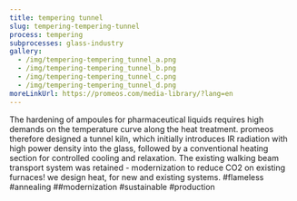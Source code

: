 ```yaml
---
title: tempering tunnel
slug: tempering-tempering-tunnel
process: tempering
subprocesses: glass-industry
gallery:
  - /img/tempering-tempering_tunnel_a.png
  - /img/tempering-tempering_tunnel_b.png
  - /img/tempering-tempering_tunnel_c.png
  - /img/tempering-tempering_tunnel_d.png
moreLinkUrl: https://promeos.com/media-library/?lang=en
---
```

The hardening of ampoules for pharmaceutical liquids requires high demands on the temperature curve along the heat treatment. promeos therefore designed a tunnel kiln, which initially introduces IR radiation with high power density into the glass, followed by a conventional heating section for controlled cooling and relaxation. The existing walking beam transport system was retained - modernization to reduce CO2 on existing furnaces! we design heat, for new and existing systems. #flameless #annealing ##modernization #sustainable #production

